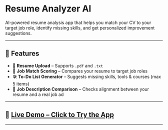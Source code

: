# Resume Analyzer AI

AI-powered resume analysis app that helps you match your CV to your target job role, identify missing skills, and get personalized improvement suggestions.


---

## 🚀 Features

- 📄 **Resume Upload** – Supports `.pdf` and `.txt`
- 🎯 **Job Match Scoring** – Compares your resume to target job roles
- 🛠️ **To-Do List Generator** – Suggests missing skills, tools & courses (max 5 items)
- 🧩 **Job Description Comparison** – Checks alignment between your resume and a real job ad

---
## 🔗 [**Live Demo – Click to Try the App**](https://resume-analyzer-with-ai.streamlit.app/)

---

